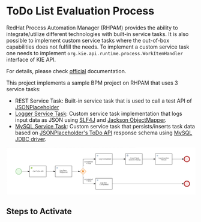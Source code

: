 # ToDo List Evaluation Process
RedHat Process Automation Manager (RHPAM) provides the ability to integrate/utilize different technologies with built-in service tasks. It is also possible to implement custom service tasks where the out-of-box capabilities does not fulfill the needs. To implement a custom service task one needs to implement `org.kie.api.runtime.process.WorkItemHandler` interface of KIE API. 

For details, please check [official](https://access.redhat.com/documentation/en-us/red_hat_process_automation_manager/7.8/html-single/custom_tasks_and_work_item_handlers_in_business_central/index) documentation.

This project implements a sample BPM project on RHPAM that uses 3 service tasks:
* REST Service Task: Built-in service task that is used to call a test API of [JSONPlaceholder](http://jsonplaceholder.typicode.com/)
* [Logger Service Task](/handlers/log): Custom service task implementation that logs input data as JSON using [SLF4J](http://www.slf4j.org/) and [Jackson ObjectMapper](https://github.com/FasterXML/jackson-databind/blob/master/src/main/java/com/fasterxml/jackson/databind/ObjectMapper.java).
* [MySQL Service Task](/handlers/mysql): Custom service task that persists/inserts task data based on [JSONPlaceholder's ToDo API](http://jsonplaceholder.typicode.com/todos) response schema using [MySQL JDBC driver](https://dev.mysql.com/downloads/connector/j/).

![BPMN diagram](/doc/images/evaluation.bpmn.png)

## Steps to Activate
